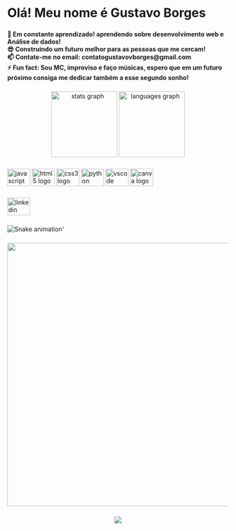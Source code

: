 <h1 align="left">Olá! Meu nome é Gustavo Borges</h1>

###
<h4 align="left">🌱 Em constante aprendizado! aprendendo sobre desenvolvimento web e Análise de dados!<br>😎 Construindo um futuro melhor para as pessoas que me cercam!<br>📫 Contate-me no email: contatogustavovborges@gmail.com<br>⚡ Fun fact: Sou MC, improviso e faço músicas, espero que em um futuro próximo consiga me dedicar também a esse segundo sonho!</h4>

###
<div align="center">
  <img src="https://github-readme-stats.vercel.app/api?hide_title=false&hide_rank=false&show_icons=true&include_all_commits=true&count_private=true&disable_animations=false&theme=dracula&locale=pt-br&hide_border=false&username=Vugz" height="150" alt="stats graph"  />
  <img src="https://github-readme-stats.vercel.app/api/top-langs?locale=pt-br&hide_title=false&layout=compact&card_width=320&langs_count=5&theme=dracula&hide_border=false&username=Vugz" height="150" alt="languages graph"  />
</div>

###
<div align="left">
  <img src="https://cdn.jsdelivr.net/gh/devicons/devicon/icons/javascript/javascript-original.svg" height="40" width="52" alt="javascript logo"  />
  <img src="https://cdn.jsdelivr.net/gh/devicons/devicon/icons/html5/html5-original.svg" height="40" width="52" alt="html5 logo"  />
  <img src="https://cdn.jsdelivr.net/gh/devicons/devicon/icons/css3/css3-original.svg" height="40" width="52" alt="css3 logo"  />
  <img src="https://cdn.jsdelivr.net/gh/devicons/devicon/icons/python/python-original.svg" height="40" width="52" alt="python logo"  />
  <img src="https://cdn.jsdelivr.net/gh/devicons/devicon/icons/vscode/vscode-original.svg" height="40" width="52" alt="vscode logo"  />
  <img src="https://cdn.jsdelivr.net/gh/devicons/devicon/icons/canva/canva-original.svg" height="40" width="52" alt="canva logo"  />
</div>

###
<div align='left'>
<img src='https://raw.githubusercontent.com/maurodesouza/profile-readme-generator/master/src/assets/icons/social/linkedin/default.svg' width='52' height='40' alt='linkedin logo'>
</div>


###
![Snake animation](https://github.com/vugz/rafaballerini/blob/output/github-contribution-grid-snake.svg)'

###
<div align="center">
  <img href="https://www.linkedin.com/in/gustavo-viana-borges-3a288a22b/" height="600" src="https://pa1.narvii.com/6465/6e886d159f5820d911b416cf2edc06e2f525b07d_hq.gif"  />
</div>

###
<div align="center">
  <img src="https://profile-counter.glitch.me/Vugz/count.svg?"  />
</div>

###
